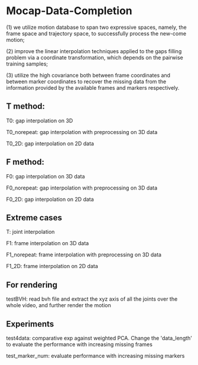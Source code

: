 # Mocap-Data-Completion
(1) we utilize motion database to span two expressive spaces, namely, the frame space and trajectory space, to successfully process the new-come motion;

(2) improve the linear interpolation techniques applied to the gaps filling problem via a coordinate transformation, which depends on the pairwise training samples;

(3) utilize the high covariance both between frame coordinates and between marker coordinates to recover the missing data from the information provided by the available frames and markers respectively. 

## T method:
T0: gap interpolation on 3D 

T0_norepeat: gap interpolation with preprocessing on 3D data

T0_2D: gap interpolation on 2D data

## F method:
F0: gap interpolation on 3D data

F0_norepeat: gap interpolation with preprocessing on 3D data

F0_2D: gap interpolation on 2D data

## Extreme cases
T: joint interpolation

F1: frame interpolation on 3D data

F1_norepeat: frame interpolation with preprocessing on 3D data

F1_2D: frame interpolation on 2D data

## For rendering
testBVH: read bvh file and extract the xyz axis of all the joints over the whole video, and further render the motion

## Experiments
test4data: comparative exp against weighted PCA. Change the 'data_length' to evaluate the performance with increasing missing frames

test_marker_num: evaluate performance with increasing missing markers
